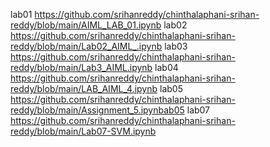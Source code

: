 lab01 https://github.com/srihanreddy/chinthalaphani-srihan-reddy/blob/main/AIML_LAB_01.ipynb
lab02 https://github.com/srihanreddy/chinthalaphani-srihan-reddy/blob/main/Lab02_AIML_.ipynb
lab03 https://github.com/srihanreddy/chinthalaphani-srihan-reddy/blob/main/Lab3_AIML.ipynb
lab04 https://github.com/srihanreddy/chinthalaphani-srihan-reddy/blob/main/LAB_AIML_4.ipynb
lab05 https://github.com/srihanreddy/chinthalaphani-srihan-reddy/blob/main/Assignment_5.ipynbab05
lab07 https://github.com/srihanreddy/chinthalaphani-srihan-reddy/blob/main/Lab07-SVM.ipynb
